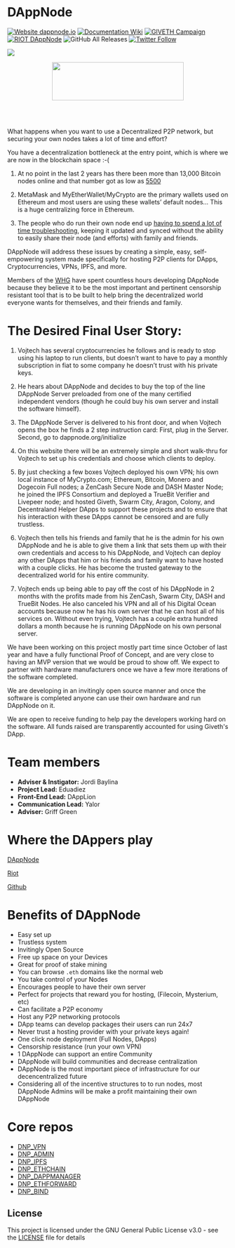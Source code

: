 # DAppNode

[![Website dappnode.io](https://img.shields.io/badge/Website-dappnode.io-brightgreen.svg)](https://dappnode.io/)
[![Documentation Wiki](https://img.shields.io/badge/Documentation-Wiki-brightgreen.svg)](https://github.com/dappnode/DAppNode/wiki)
[![GIVETH Campaign](https://img.shields.io/badge/GIVETH-Campaign-1e083c.svg)](https://beta.giveth.io/campaigns/5b44b198647f33526e67c262)
[![RIOT DAppNode](https://img.shields.io/badge/RIOT-DAppNode-blue.svg)](https://riot.im/app/#/room/#DAppNode:matrix.org)
![GitHub All Releases](https://img.shields.io/github/downloads/dappnode/DAppNode/total.svg)
[![Twitter Follow](https://img.shields.io/twitter/follow/espadrine.svg?style=social&label=Follow)](https://twitter.com/DAppNODE?lang=es)

[![](https://github.com/dappnode/DAppNode/raw/master/doc/DAppNodeLogoWide.png)](https://github.com/dappnode/DAppNode/wiki/DAppNode-Installation-Guide)

<p align="center">
  <a href="https://github.com/dappnode/DAppNode/wiki/DAppNode-Installation-Guide">
    <img width="300" height="87" src="https://github.com/dappnode/DAppNode/raw/master/doc/DappnodeInstall.png">
  </a>
</p>

<br/>
<br/>

What happens when you want to use a Decentralized P2P network, but securing your own nodes takes a lot of time and effort? 

You have a decentralization bottleneck at the entry point, which is where we are now in the blockchain space :-( 

1. At no point in the last 2 years has there been more than 13,000 Bitcoin nodes online and that number got as low as [5500](https://bitnodes.earn.com/dashboard/?days=730)
 
2.  MetaMask and MyEtherWallet/MyCrypto are the primary wallets used on Ethereum and most users are using these wallets’ default nodes… This is a huge centralizing force in Ethereum.

3. The people who do run their own node end up [having to spend a lot of time troubleshooting](https://www.reddit.com/r/ethereum/comments/83a34l/centralization_in_ethereum_infura_metamask/), keeping it updated and synced without the ability to easily share their node (and efforts) with family and friends. 


DAppNode will address these issues by creating a simple, easy, self-empowering system made specifically for hosting P2P clients for DApps, Cryptocurrencies, VPNs, IPFS, and more. 

Members of the [WHG](https://motherboard.vice.com/en_us/article/qvp5b3/how-ethereum-coders-hacked-back-to-rescue-dollar208-million-in-ethereum?lipi=urn%253Ali%253Apage%253Ad_flagship3_profile_view_base_treasury%253B7v09na8XQqySEuI%252FPn%252Bx5Q%253D%253D) have spent countless hours developing DAppNode because they believe it to be the most important and pertinent censorship resistant tool that is to be built to help bring the decentralized world everyone wants for themselves, and their friends and family. 

The Desired Final User Story:
======

1. Vojtech has several cryptocurrencies he follows and is ready to stop using his laptop to run clients, but doesn’t want to have to pay a monthly subscription in fiat to some company he doesn’t trust with his private keys.

2. He hears about DAppNode and decides to buy the top of the line DAppNode Server preloaded from one of the many certified independent vendors (though he could buy his own server and install the software himself).

3. The DAppNode Server is delivered to his front door, and when Vojtech opens the box he finds a 2 step instruction card: First, plug in the Server. Second, go to dappnode.org/initialize

4. On this website there will be an extremely simple and short walk-thru for Vojtech to set up his credentials and choose which clients to deploy.

5. By just checking a few boxes Vojtech deployed his own VPN; his own local instance of MyCrypto.com; Ethereum, Bitcoin, Monero and Dogecoin Full nodes; a ZenCash Secure Node and DASH Master Node; he joined the IPFS Consortium and deployed a TrueBit Verifier and Livepeer node; and hosted Giveth, Swarm City, Aragon, Colony, and Decentraland Helper DApps to support these projects and to ensure that his interaction with these DApps cannot be censored and are fully trustless. 

6. Vojtech then tells his friends and family that he is the admin for his own DAppNode and he is able to give them a link that sets them up with their own credentials and access to his DAppNode, and Vojtech can deploy any other DApps that him or his friends and family want to have hosted with a couple clicks. He has become the trusted gateway to the decentralized world for his entire community. 

7. Vojtech ends up being able to pay off the cost of his DAppNode in 2 months with the profits made from his ZenCash, Swarm City, DASH and TrueBit Nodes. He also canceled his VPN and all of his Digital Ocean accounts because now he has his own server that he can host all of his services on. Without even trying, Vojtech has a couple extra hundred dollars a month because he is running DAppNode on his own personal server.


We have been working on this project mostly part time since October of last year and have a fully functional Proof of Concept, and are very close to having an MVP version that we would be proud to show off. We expect to partner with hardware manufacturers once we have a few more iterations of the software completed. 

We are developing in an invitingly open source manner and once the software is completed anyone can use their own hardware and run DAppNode on it. 

We are open to receive funding to help pay the developers working hard on the software. All funds raised are transparently accounted for using Giveth's DApp.


Team members
======

* **Adviser & Instigator:** Jordi Baylina
* **Project Lead:** Eduadiez
* **Front-End Lead:** DAppLion
* **Communication Lead:** Yalor
* **Adviser:** Griff Green 

Where the DAppers play
======
[DAppNode](https://dappnode.io/)

[Riot](https://riot.im/app/#/room/#dappnode:matrix.org)

[Github](https://github.com/dappnode/DAppNode/wiki/DAppNode-Installation-Guide) 

**Benefits of DAppNode**
======

* Easy set up
* Trustless system 
* Invitingly Open Source
* Free up space on your Devices
* Great for proof of stake mining
* You can browse `.eth` domains like the normal web
* You take control of your Nodes 
* Encourages people to have their own server
* Perfect for projects that reward you for hosting, (Filecoin, Mysterium, etc)
* Can facilitate a P2P economy
* Host any P2P networking protocols
* DApp teams can develop packages their users can run 24x7 
* Never trust a hosting provider with your private keys again!
* One click node deployment (Full Nodes, DApps)
* Censorship resistance (run your own VPN) 
* 1 DAppNode can support an entire Community
* DAppNode will build communities and decrease centralization 
* DAppNode is the most important piece of infrastructure for our decencentralized future
* Considering all of the incentive structures to to run nodes, most DAppNode Admins will be make a profit maintaining their own DAppNode

# Core repos

* [DNP_VPN](https://github.com/dappnode/DNP_VPN)
* [DNP_ADMIN](https://github.com/dappnode/DNP_ADMIN)
* [DNP_IPFS](https://github.com/dappnode/DNP_IPFS)
* [DNP_ETHCHAIN](https://github.com/dappnode/DNP_ETHCHAIN)
* [DNP_DAPPMANAGER](https://github.com/dappnode/DNP_DAPPMANAGER)
* [DNP_ETHFORWARD](https://github.com/dappnode/DNP_ETHFORWARD)
* [DNP_BIND](https://github.com/dappnode/DNP_BIND)

## License

This project is licensed under the GNU General Public License v3.0 - see the [LICENSE](LICENSE) file for details
